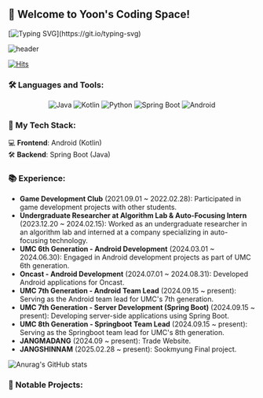 ## 👋 Welcome to Yoon's Coding Space!

[![Typing SVG](https://readme-typing-svg.demolab.com?font=Fira+Code&pause=1000&color=BE76F7&center=true&width=435&lines=Hi!!+Welcome+to+Yoons+home!)](https://git.io/typing-svg)

![header](https://capsule-render.vercel.app/api?type=shark&color=auto&height=250&section=header&text=Welcome%0AI'm%0AYoon%0Ahaha&fontSize=70&animation=scaleIn)

[![Hits](https://hits.seeyoufarm.com/api/count/incr/badge.svg?url=https%3A%2F%2Fgithub.com%2FYoon0221&count_bg=%2379C83D&title_bg=%23555555&icon=&icon_color=%23E7E7E7&title=hits&edge_flat=false)](https://hits.seeyoufarm.com)

<!-- Languages and Tools -->
### 🛠️ Languages and Tools:
<p align="center">
  <img src="https://img.shields.io/badge/Java-ED8B00?style=for-the-badge&logo=java&logoColor=white" alt="Java">
  <img src="https://img.shields.io/badge/Kotlin-0095D5?style=for-the-badge&logo=kotlin&logoColor=white" alt="Kotlin">
  <img src="https://img.shields.io/badge/Python-3776AB?style=for-the-badge&logo=python&logoColor=white" alt="Python">
  <img src="https://img.shields.io/badge/Spring%20Boot-6DB33F?style=for-the-badge&logo=spring-boot&logoColor=white" alt="Spring Boot">
  <img src="https://img.shields.io/badge/Android-3DDC84?style=for-the-badge&logo=android&logoColor=white" alt="Android">
</p>

### 🚀 My Tech Stack:
<p align="center">
  <ul style="list-style:none; padding:0;">
    <li>💻 <strong>Frontend</strong>: Android (Kotlin)</li>
    <li>🛠️ <strong>Backend</strong>: Spring Boot (Java)</li>
  </ul>
</p>

### 📚 Experience:
- **Game Development Club** (2021.09.01 ~ 2022.02.28): Participated in game development projects with other students.
- **Undergraduate Researcher at Algorithm Lab & Auto-Focusing Intern** (2023.12.20 ~ 2024.02.15): Worked as an undergraduate researcher in an algorithm lab and interned at a company specializing in auto-focusing technology.
- **UMC 6th Generation - Android Development** (2024.03.01 ~ 2024.06.30): Engaged in Android development projects as part of UMC 6th generation.
- **Oncast - Android Development** (2024.07.01 ~ 2024.08.31): Developed Android applications for Oncast.
- **UMC 7th Generation - Android Team Lead** (2024.09.15 ~ present): Serving as the Android team lead for UMC's 7th generation.
- **UMC 7th Generation - Server Development (Spring Boot)** (2024.09.15 ~ present): Developing server-side applications using Spring Boot.
- **UMC 8th Generation - Springboot Team Lead** (2024.09.15 ~ present): Serving as the Springboot team lead for UMC's 8th generation.
- **JANGMADANG** (2024.09 ~ present): Trade Website.
- **JANGSHINNAM** (2025.02.28 ~ present): Sookmyung Final project.

![Anurag's GitHub stats](https://github-readme-stats.vercel.app/api?username=Yoon0221&show_icons=true&theme=radical)

### 💼 Notable Projects:
